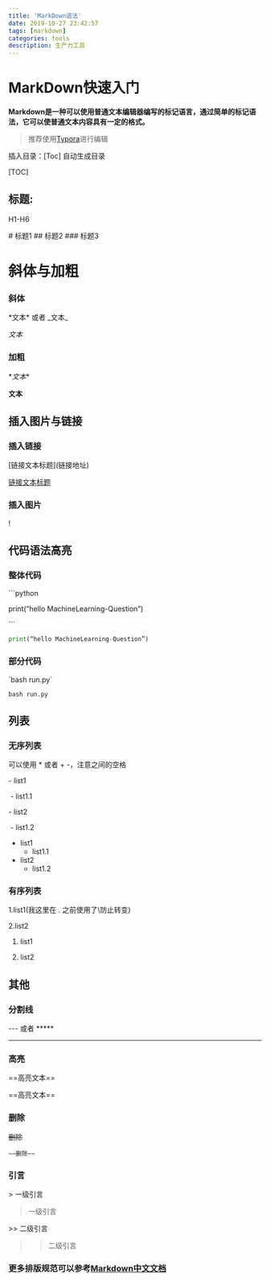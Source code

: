 ```yaml
---
title: 'MarkDown语法'
date: 2019-10-27 23:42:57
tags: [markdown]
categories: tools
description: 生产力工具
---
```




# MarkDown快速入门

**Markdown是一种可以使用普通文本编辑器编写的标记语言，通过简单的标记语法，它可以使普通文本内容具有一定的格式。**

> 推荐使用[Typora](https://typora.io/)进行编辑

插入目录：\[Toc] 自动生成目录

[TOC]

## 标题:

H1-H6

\# 标题1
\## 标题2
\### 标题3

# 斜体与加粗

### 斜体

\*文本* 或者 \_文本_

_文本_

### 加粗

\**文本**

**文本**

## 插入图片与链接

### 插入链接

\[链接文本标题](链接地址)

[链接文本标题]()

### 插入图片

\![](图片链接)

## 代码语法高亮

### 整体代码

\```python

print(“hello MachineLearning-Question”)

\```

```python
print(“hello MachineLearning-Question”)
```

### 部分代码

\`bash run.py`

`bash run.py`

## 列表

### 无序列表

可以使用 * 或者 + -，注意之间的空格

\- list1

​	- list1.1

\- list2

​	- list1.2

- list1
  - list1.1
- list2
  - list1.2

### 有序列表

1\.list1(我这里在 . 之前使用了\防止转变)

2\.list2

1. list1

2. list2

## 其他

### 分割线

\---  或者 \*\****

---

### 高亮

\==高亮文本==

==高亮文本==

### 删除

~~删除~~

```shell
~~删除~~
```



### 引言

\> 一级引言

> 一级引言

\>> 二级引言

> > 二级引言

### 更多排版规范可以参考[Markdown中文文档](https://markdown-zh.readthedocs.io/en/latest/)

